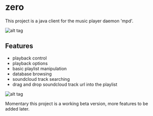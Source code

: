 zero
====

This project is a java client for the music player daemon 'mpd'. 


![alt tag](https://raw.githubusercontent.com/hendriknieuwenhuis/zero/master/screenshots/zero1.png)

Features
--------

- playback control
- playback options
- basic playlist manipulation
- database browsing
- soundcloud track searching
- drag and drop soundcloud track url into the playlist

![alt tag](https://raw.githubusercontent.com/hendriknieuwenhuis/zero/master/screenshots/zero2.png)

Momentary this project
is a working beta version, more features to be added later.
